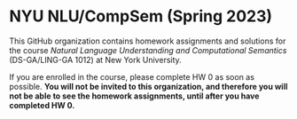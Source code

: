 # NYU NLU/CompSem (Spring 2023)

This GitHub organization contains homework assignments and solutions for the course _Natural Language Understanding and Computational Semantics_ (DS-GA/LING-GA 1012) at New York University. 

If you are enrolled in the course, please complete HW 0 as soon as possible. **You will not be invited to this organization, and therefore you will not be able to see the homework assignments, until after you have completed HW 0.**
